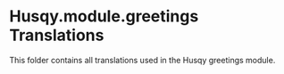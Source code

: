 # Husqy.module.greetings Translations

This folder contains all translations used in the Husqy greetings module.

